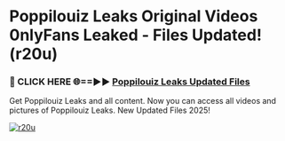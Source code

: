 # Poppilouiz Leaks Original Videos 0nlyFans Leaked - Files Updated! (r20u)

<h3>🔴 CLICK HERE 🌐==►► <a href="https://tinyurl.com/4seja8ks" rel="nofollow">Poppilouiz Leaks Updated Files</a></h3>

Get Poppilouiz Leaks and all content. Now you can access all videos and pictures of Poppilouiz Leaks. New Updated Files 2025!

[![r20u](https://i.imgur.com/EWjZXRe.gif)](https://tinyurl.com/4seja8ks)

